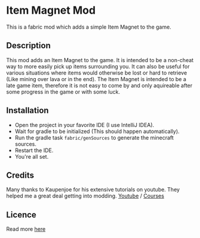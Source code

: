 # Item Magnet Mod

This is a fabric mod which adds a simple Item Magnet to the game.

## Description

This mod adds an Item Magnet to the game. It is intended to be a non-cheat way to more easily pick up items surrounding you. It can also be useful for various situations where items would otherwise be lost or hard to retrieve (Like mining over lava or in the end).
The Item Magnet is intended to be a late game item, therefore it is not easy to come by and only aquireable after some progress in the game or with some luck.

## Installation

* Open the project in your favorite IDE (I use IntelliJ IDEA).
* Wait for gradle to be initialized (This should happen automatically).
* Run the gradle task `fabric/genSources` to generate the minecraft sources.
* Restart the IDE.
* You're all set.

## Credits

Many thanks to Kaupenjoe for his extensive tutorials on youtube. They helped me a great deal getting into modding. [Youtube](https://www.youtube.com/@ModdingByKaupenjoe) / [Courses](https://courses.kaupenjoe.net/)

## Licence
Read more [here](./LICENCE.md)
